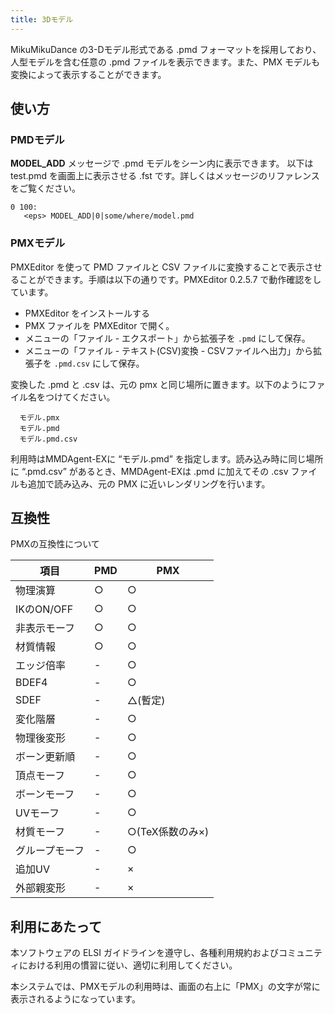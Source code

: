 ```yaml
---
title: 3Dモデル
---
```


MikuMikuDance の3-Dモデル形式である .pmd フォーマットを採用しており、人型モデルを含む任意の .pmd ファイルを表示できます。また、PMX モデルも変換によって表示することができます。

## 使い方

### PMDモデル

**MODEL_ADD** メッセージで .pmd モデルをシーン内に表示できます。
以下は test.pmd を画面上に表示させる .fst です。詳しくはメッセージのリファレンスをご覧ください。

```text
0 100:
   <eps> MODEL_ADD|0|some/where/model.pmd
```

### PMXモデル

PMXEditor を使って PMD ファイルと CSV ファイルに変換することで表示させることができます。手順は以下の通りです。PMXEditor 0.2.5.7 で動作確認をしています。

- PMXEditor をインストールする
- PMX ファイルを PMXEditor で開く。
- メニューの「ファイル - エクスポート」から拡張子を `.pmd` にして保存。
- メニューの「ファイル - テキスト(CSV)変換 - CSVファイルへ出力」から拡張子を `.pmd.csv` にして保存。

変換した .pmd と .csv は、元の pmx と同じ場所に置きます。以下のようにファイル名をつけてください。

```text
  モデル.pmx
  モデル.pmd
  モデル.pmd.csv
```

利用時はMMDAgent-EXに “モデル.pmd” を指定します。読み込み時に同じ場所に “.pmd.csv” があるとき、MMDAgent-EXは .pmd に加えてその .csv ファイルも追加で読み込み、元の PMX に近いレンダリングを行います。

## 互換性

PMXの互換性について

|項目|PMD|PMX|
|----|---|---|
|物理演算|○|○|
|IKのON/OFF|○|○|
|非表示モーフ|○|○|
|材質情報|○|○|
|エッジ倍率|-|○|
|BDEF4|-|○|
|SDEF|-|△(暫定)|
|変化階層|-|○|
|物理後変形|-|○|
|ボーン更新順|-|○|
|頂点モーフ|-|○|
|ボーンモーフ|-|○|
|UVモーフ|-|○|
|材質モーフ|-|○(TeX係数のみ×)|
|グループモーフ|-|○|
|追加UV|-|×|
|外部親変形|-|×|

## 利用にあたって

本ソフトウェアの ELSI ガイドラインを遵守し、各種利用規約およびコミュニティにおける利用の慣習に従い、適切に利用してください。

本システムでは、PMXモデルの利用時は、画面の右上に「PMX」の文字が常に表示されるようになっています。
